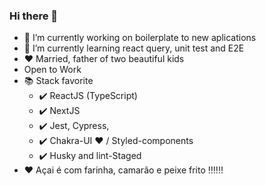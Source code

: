 ### Hi there 👋

- 🔭 I’m currently working on boilerplate to new aplications
- 🌱 I’m currently learning react query, unit test and E2E
- :heart: Married, father of two beautiful kids
- Open to Work
- :books: Stack favorite
  * :heavy_check_mark: ReactJS (TypeScript)
  * :heavy_check_mark: NextJS
  * :heavy_check_mark: Jest, Cypress,
  * :heavy_check_mark: Chakra-UI :heart: / Styled-components
  * :heavy_check_mark: Husky and lint-Staged
-  :heart: Açai é com farinha, camarão e peixe frito :bangbang::bangbang::bangbang:

